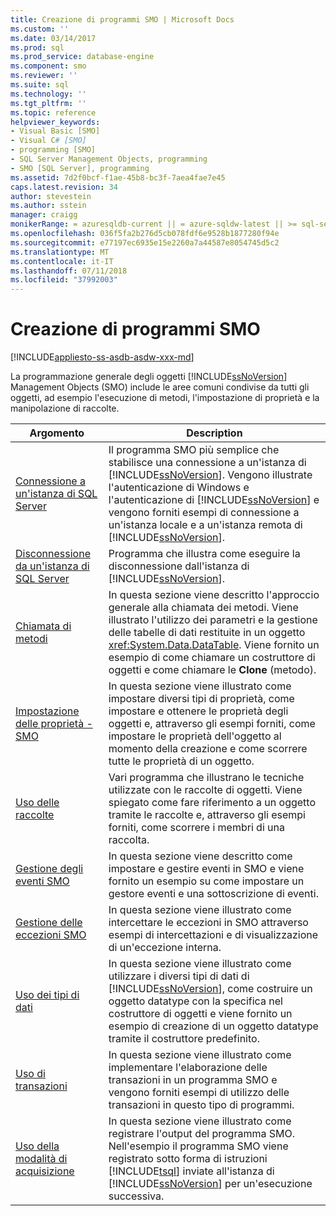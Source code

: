 ```yaml
---
title: Creazione di programmi SMO | Microsoft Docs
ms.custom: ''
ms.date: 03/14/2017
ms.prod: sql
ms.prod_service: database-engine
ms.component: smo
ms.reviewer: ''
ms.suite: sql
ms.technology: ''
ms.tgt_pltfrm: ''
ms.topic: reference
helpviewer_keywords:
- Visual Basic [SMO]
- Visual C# [SMO]
- programming [SMO]
- SQL Server Management Objects, programming
- SMO [SQL Server], programming
ms.assetid: 7d2f0bcf-f1ae-45b8-bc3f-7aea4fae7e45
caps.latest.revision: 34
author: stevestein
ms.author: sstein
manager: craigg
monikerRange: = azuresqldb-current || = azure-sqldw-latest || >= sql-server-2016 || = sqlallproducts-allversions
ms.openlocfilehash: 036f5fa2b276d5cb078fdf6e9528b1877280f94e
ms.sourcegitcommit: e77197ec6935e15e2260a7a44587e8054745d5c2
ms.translationtype: MT
ms.contentlocale: it-IT
ms.lasthandoff: 07/11/2018
ms.locfileid: "37992003"
---
```

# <a name="creating-smo-programs"></a>Creazione di programmi SMO
[!INCLUDE[appliesto-ss-asdb-asdw-xxx-md](../../../includes/appliesto-ss-asdb-asdw-xxx-md.md)]

  La programmazione generale degli oggetti [!INCLUDE[ssNoVersion](../../../includes/ssnoversion-md.md)] Management Objects (SMO) include le aree comuni condivise da tutti gli oggetti, ad esempio l'esecuzione di metodi, l'impostazione di proprietà e la manipolazione di raccolte.  
  
|Argomento|Description|  
|-----------|-----------------|  
|[Connessione a un'istanza di SQL Server](../../../relational-databases/server-management-objects-smo/create-program/connecting-to-an-instance-of-sql-server.md)|Il programma SMO più semplice che stabilisce una connessione a un'istanza di [!INCLUDE[ssNoVersion](../../../includes/ssnoversion-md.md)]. Vengono illustrate l'autenticazione di Windows e l'autenticazione di [!INCLUDE[ssNoVersion](../../../includes/ssnoversion-md.md)] e vengono forniti esempi di connessione a un'istanza locale e a un'istanza remota di [!INCLUDE[ssNoVersion](../../../includes/ssnoversion-md.md)].|  
|[Disconnessione da un'istanza di SQL Server](../../../relational-databases/server-management-objects-smo/create-program/disconnecting-from-an-instance-of-sql-server.md)|Programma che illustra come eseguire la disconnessione dall'istanza di [!INCLUDE[ssNoVersion](../../../includes/ssnoversion-md.md)].|  
|[Chiamata di metodi](../../../relational-databases/server-management-objects-smo/create-program/calling-methods.md)|In questa sezione viene descritto l'approccio generale alla chiamata dei metodi. Viene illustrato l'utilizzo dei parametri e la gestione delle tabelle di dati restituite in un oggetto <xref:System.Data.DataTable>. Viene fornito un esempio di come chiamare un costruttore di oggetti e come chiamare le **Clone** (metodo).|  
|[Impostazione delle proprietà - SMO](../../../relational-databases/server-management-objects-smo/create-program/setting-properties-smo.md)|In questa sezione viene illustrato come impostare diversi tipi di proprietà, come impostare e ottenere le proprietà degli oggetti e, attraverso gli esempi forniti, come impostare le proprietà dell'oggetto al momento della creazione e come  scorrere tutte le proprietà di un oggetto.|  
|[Uso delle raccolte](../../../relational-databases/server-management-objects-smo/create-program/using-collections.md)|Vari programma che illustrano le tecniche utilizzate con le raccolte di oggetti. Viene spiegato come fare riferimento a un oggetto tramite le raccolte e, attraverso gli esempi forniti, come scorrere i membri di una raccolta.|  
|[Gestione degli eventi SMO](../../../relational-databases/server-management-objects-smo/create-program/handling-smo-events.md)|In questa sezione viene descritto come impostare e gestire eventi in SMO e viene fornito un esempio su come impostare un gestore eventi e una sottoscrizione di eventi.|  
|[Gestione delle eccezioni SMO](../../../relational-databases/server-management-objects-smo/create-program/handling-smo-exceptions.md)|In questa sezione viene illustrato come intercettare le eccezioni in SMO attraverso esempi di intercettazioni e di visualizzazione di un'eccezione interna.|  
|[Uso dei tipi di dati](../../../relational-databases/server-management-objects-smo/create-program/working-with-data-types.md)|In questa sezione viene illustrato come utilizzare i diversi tipi di dati di [!INCLUDE[ssNoVersion](../../../includes/ssnoversion-md.md)], come costruire un oggetto datatype con la specifica nel costruttore di oggetti e viene fornito un esempio di creazione di un oggetto datatype tramite il costruttore predefinito.|  
|[Uso di transazioni](../../../relational-databases/server-management-objects-smo/create-program/using-transactions.md)|In questa sezione viene illustrato come implementare l'elaborazione delle transazioni in un programma SMO e vengono forniti esempi di utilizzo delle transazioni in questo tipo di programmi.|  
|[Uso della modalità di acquisizione](../../../relational-databases/server-management-objects-smo/create-program/using-capture-mode.md)|In questa sezione viene illustrato come registrare l'output del programma SMO. Nell'esempio il programma SMO viene registrato sotto forma di istruzioni [!INCLUDE[tsql](../../../includes/tsql-md.md)] inviate all'istanza di [!INCLUDE[ssNoVersion](../../../includes/ssnoversion-md.md)] per un'esecuzione successiva.|  
  
  
